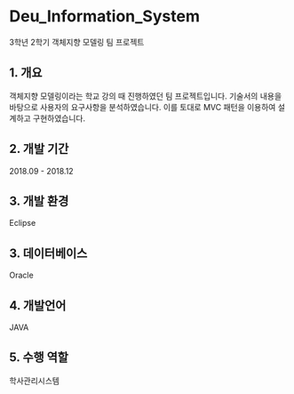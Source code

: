 # Deu_Information_System
3학년 2학기 객체지향 모델링 팀 프로젝트

## 1. 개요
객체지향 모델링이라는 학교 강의 때 진행하였던 팀 프로젝트입니다. 
기술서의 내용을 바탕으로 사용자의 요구사항을 분석하였습니다. 
이를 토대로 MVC 패턴을 이용하여 설계하고 구현하였습니다.

## 2. 개발 기간
2018.09 - 2018.12

## 3. 개발 환경
Eclipse

## 3. 데이터베이스
Oracle

## 4. 개발언어
JAVA

## 5. 수행 역할
학사관리시스템
